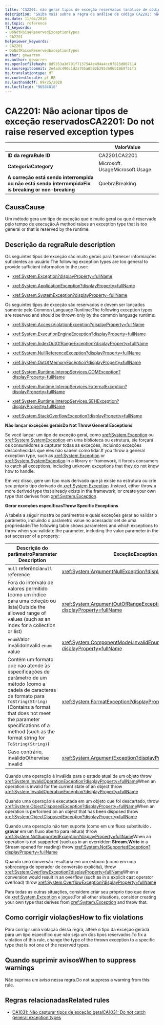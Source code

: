 ```yaml
---
title: 'CA2201: não gerar tipos de exceção reservados (análise de código)'
description: 'Saiba mais sobre a regra de análise de código CA2201: não gerar tipos de exceção reservados'
ms.date: 11/04/2016
ms.topic: reference
f1_keywords:
- DoNotRaiseReservedExceptionTypes
- CA2201
helpviewer_keywords:
- CA2201
- DoNotRaiseReservedExceptionTypes
author: gewarren
ms.author: gewarren
ms.openlocfilehash: 8d9353a3d701f7137544e494a4cc0f815d807114
ms.sourcegitcommit: 2e4adc490c1d2a705a0592b295d606b10b9f51f1
ms.translationtype: MT
ms.contentlocale: pt-BR
ms.lasthandoff: 09/25/2020
ms.locfileid: "96584818"
---
```

# <a name="ca2201-do-not-raise-reserved-exception-types"></a><span data-ttu-id="d180d-103">CA2201: Não acionar tipos de exceção reservados</span><span class="sxs-lookup"><span data-stu-id="d180d-103">CA2201: Do not raise reserved exception types</span></span>

| | <span data-ttu-id="d180d-104">Valor</span><span class="sxs-lookup"><span data-stu-id="d180d-104">Value</span></span> |
|-|-|
| <span data-ttu-id="d180d-105">**ID da regra**</span><span class="sxs-lookup"><span data-stu-id="d180d-105">**Rule ID**</span></span> |<span data-ttu-id="d180d-106">CA2201</span><span class="sxs-lookup"><span data-stu-id="d180d-106">CA2201</span></span>|
| <span data-ttu-id="d180d-107">**Categoria**</span><span class="sxs-lookup"><span data-stu-id="d180d-107">**Category**</span></span> |<span data-ttu-id="d180d-108">Microsoft. Usage</span><span class="sxs-lookup"><span data-stu-id="d180d-108">Microsoft.Usage</span></span>|
| <span data-ttu-id="d180d-109">**A correção está sendo interrompida ou não está sendo interrompida**</span><span class="sxs-lookup"><span data-stu-id="d180d-109">**Fix is breaking or non-breaking**</span></span> |<span data-ttu-id="d180d-110">Quebra</span><span class="sxs-lookup"><span data-stu-id="d180d-110">Breaking</span></span>|

## <a name="cause"></a><span data-ttu-id="d180d-111">Causa</span><span class="sxs-lookup"><span data-stu-id="d180d-111">Cause</span></span>

<span data-ttu-id="d180d-112">Um método gera um tipo de exceção que é muito geral ou que é reservado pelo tempo de execução.</span><span class="sxs-lookup"><span data-stu-id="d180d-112">A method raises an exception type that is too general or that is reserved by the runtime.</span></span>

## <a name="rule-description"></a><span data-ttu-id="d180d-113">Descrição da regra</span><span class="sxs-lookup"><span data-stu-id="d180d-113">Rule description</span></span>

<span data-ttu-id="d180d-114">Os seguintes tipos de exceção são muito gerais para fornecer informações suficientes ao usuário:</span><span class="sxs-lookup"><span data-stu-id="d180d-114">The following exception types are too general to provide sufficient information to the user:</span></span>

- <xref:System.Exception?displayProperty=fullName>

- <xref:System.ApplicationException?displayProperty=fullName>

- <xref:System.SystemException?displayProperty=fullName>

<span data-ttu-id="d180d-115">Os seguintes tipos de exceção são reservados e devem ser lançados somente pelo Common Language Runtime:</span><span class="sxs-lookup"><span data-stu-id="d180d-115">The following exception types are reserved and should be thrown only by the common language runtime:</span></span>

- <xref:System.AccessViolationException?displayProperty=fullName>

- <xref:System.ExecutionEngineException?displayProperty=fullName>

- <xref:System.IndexOutOfRangeException?displayProperty=fullName>

- <xref:System.NullReferenceException?displayProperty=fullName>

- <xref:System.OutOfMemoryException?displayProperty=fullName>

- <xref:System.Runtime.InteropServices.COMException?displayProperty=fullName>

- <xref:System.Runtime.InteropServices.ExternalException?displayProperty=fullName>

- <xref:System.Runtime.InteropServices.SEHException?displayProperty=fullName>

- <xref:System.StackOverflowException?displayProperty=fullName>

<span data-ttu-id="d180d-116">**Não lançar exceções gerais**</span><span class="sxs-lookup"><span data-stu-id="d180d-116">**Do Not Throw General Exceptions**</span></span>

<span data-ttu-id="d180d-117">Se você lançar um tipo de exceção geral, como <xref:System.Exception> ou <xref:System.SystemException> em uma biblioteca ou estrutura, ele forçará os consumidores a capturar todas as exceções, incluindo exceções desconhecidas que eles não sabem como lidar.</span><span class="sxs-lookup"><span data-stu-id="d180d-117">If you throw a general exception type, such as <xref:System.Exception> or <xref:System.SystemException> in a library or framework, it forces consumers to catch all exceptions, including unknown exceptions that they do not know how to handle.</span></span>

<span data-ttu-id="d180d-118">Em vez disso, gere um tipo mais derivado que já existe na estrutura ou crie seu próprio tipo derivado de <xref:System.Exception> .</span><span class="sxs-lookup"><span data-stu-id="d180d-118">Instead, either throw a more derived type that already exists in the framework, or create your own type that derives from <xref:System.Exception>.</span></span>

<span data-ttu-id="d180d-119">**Gerar exceções específicas**</span><span class="sxs-lookup"><span data-stu-id="d180d-119">**Throw Specific Exceptions**</span></span>

<span data-ttu-id="d180d-120">A tabela a seguir mostra os parâmetros e quais exceções gerar ao validar o parâmetro, incluindo o parâmetro value no acessador set de uma propriedade:</span><span class="sxs-lookup"><span data-stu-id="d180d-120">The following table shows parameters and which exceptions to throw when you validate the parameter, including the value parameter in the set accessor of a property:</span></span>

|<span data-ttu-id="d180d-121">Descrição do parâmetro</span><span class="sxs-lookup"><span data-stu-id="d180d-121">Parameter Description</span></span>|<span data-ttu-id="d180d-122">Exceção</span><span class="sxs-lookup"><span data-stu-id="d180d-122">Exception</span></span>|
|---------------------------|---------------|
|<span data-ttu-id="d180d-123">`null` referência</span><span class="sxs-lookup"><span data-stu-id="d180d-123">`null` reference</span></span>|<xref:System.ArgumentNullException?displayProperty=fullName>|
|<span data-ttu-id="d180d-124">Fora do intervalo de valores permitido (como um índice para uma coleção ou lista)</span><span class="sxs-lookup"><span data-stu-id="d180d-124">Outside the allowed range of values (such as an index for a collection or list)</span></span>|<xref:System.ArgumentOutOfRangeException?displayProperty=fullName>|
|<span data-ttu-id="d180d-125">`enum`Valor inválido</span><span class="sxs-lookup"><span data-stu-id="d180d-125">Invalid `enum` value</span></span>|<xref:System.ComponentModel.InvalidEnumArgumentException?displayProperty=fullName>|
|<span data-ttu-id="d180d-126">Contém um formato que não atende às especificações de parâmetro de um método (como a cadeia de caracteres de formato para `ToString(String)` )</span><span class="sxs-lookup"><span data-stu-id="d180d-126">Contains a format that does not meet the parameter specifications of a method (such as the format string for `ToString(String)`)</span></span>|<xref:System.FormatException?displayProperty=fullName>|
|<span data-ttu-id="d180d-127">Caso contrário, inválido</span><span class="sxs-lookup"><span data-stu-id="d180d-127">Otherwise invalid</span></span>|<xref:System.ArgumentException?displayProperty=fullName>|

<span data-ttu-id="d180d-128">Quando uma operação é inválida para o estado atual de um objeto throw <xref:System.InvalidOperationException?displayProperty=fullName></span><span class="sxs-lookup"><span data-stu-id="d180d-128">When an operation is invalid for the current state of an object    throw <xref:System.InvalidOperationException?displayProperty=fullName></span></span>

<span data-ttu-id="d180d-129">Quando uma operação é executada em um objeto que foi descartado, throw <xref:System.ObjectDisposedException?displayProperty=fullName></span><span class="sxs-lookup"><span data-stu-id="d180d-129">When an operation is performed on an object that has been disposed    throw <xref:System.ObjectDisposedException?displayProperty=fullName></span></span>

<span data-ttu-id="d180d-130">Quando uma operação não tem suporte (como em um fluxo substituído **. gravar** em um fluxo aberto para leitura) throw <xref:System.NotSupportedException?displayProperty=fullName></span><span class="sxs-lookup"><span data-stu-id="d180d-130">When an operation is not supported (such as in an overridden **Stream.Write** in a Stream opened for reading)    throw <xref:System.NotSupportedException?displayProperty=fullName></span></span>

<span data-ttu-id="d180d-131">Quando uma conversão resultaria em um estouro (como em uma sobrecarga de operador de conversão explícita), throw <xref:System.OverflowException?displayProperty=fullName></span><span class="sxs-lookup"><span data-stu-id="d180d-131">When a conversion would result in an overflow (such as in a explicit cast operator overload)    throw <xref:System.OverflowException?displayProperty=fullName></span></span>

<span data-ttu-id="d180d-132">Para todas as outras situações, considere criar seu próprio tipo que derive de <xref:System.Exception> e jogue.</span><span class="sxs-lookup"><span data-stu-id="d180d-132">For all other situations, consider creating your own type that derives from <xref:System.Exception> and throw that.</span></span>

## <a name="how-to-fix-violations"></a><span data-ttu-id="d180d-133">Como corrigir violações</span><span class="sxs-lookup"><span data-stu-id="d180d-133">How to fix violations</span></span>

<span data-ttu-id="d180d-134">Para corrigir uma violação dessa regra, altere o tipo da exceção gerada para um tipo específico que não seja um dos tipos reservados.</span><span class="sxs-lookup"><span data-stu-id="d180d-134">To fix a violation of this rule, change the type of the thrown exception to a specific type that is not one of the reserved types.</span></span>

## <a name="when-to-suppress-warnings"></a><span data-ttu-id="d180d-135">Quando suprimir avisos</span><span class="sxs-lookup"><span data-stu-id="d180d-135">When to suppress warnings</span></span>

<span data-ttu-id="d180d-136">Não suprima um aviso nessa regra.</span><span class="sxs-lookup"><span data-stu-id="d180d-136">Do not suppress a warning from this rule.</span></span>

## <a name="related-rules"></a><span data-ttu-id="d180d-137">Regras relacionadas</span><span class="sxs-lookup"><span data-stu-id="d180d-137">Related rules</span></span>

- [<span data-ttu-id="d180d-138">CA1031: Não capturar tipos de exceção geral</span><span class="sxs-lookup"><span data-stu-id="d180d-138">CA1031: Do not catch general exception types</span></span>](ca1031.md)
